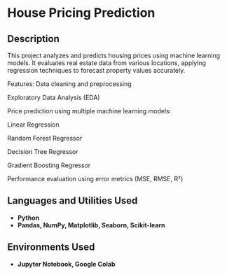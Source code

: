 <h1>House Pricing Prediction</h1>

<h2>Description</h2>
This project analyzes and predicts housing prices using machine learning models. It evaluates real estate data from various locations, applying regression techniques to forecast property values accurately.

Features:
Data cleaning and preprocessing

Exploratory Data Analysis (EDA)

Price prediction using multiple machine learning models:

Linear Regression

Random Forest Regressor

Decision Tree Regressor

Gradient Boosting Regressor

Performance evaluation using error metrics (MSE, RMSE, R²)
<br />


<h2>Languages and Utilities Used</h2>

- <b>Python</b> 
- <b>Pandas, NumPy, Matplotlib, Seaborn, Scikit-learn</b>

<h2>Environments Used </h2>

- <b>Jupyter Notebook, Google Colab</b> 



